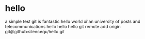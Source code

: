 # hello
a simple test
git is fantastic
hello world
xi'an university of posts and telecommunications
hello hello hello
git remote add origin git@github:silencequ/hello.git